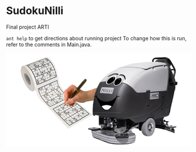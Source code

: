 # SudokuNilli
Final project ARTI

`ant help` to get directions about running project
To change how this is run, refer to the comments in Main.java.

![alt tag](NilliFace.png)
